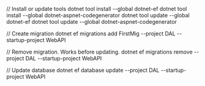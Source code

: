    // Install or update tools
   dotnet tool install --global dotnet-ef
   dotnet tool install --global dotnet-aspnet-codegenerator
   dotnet tool update --global dotnet-ef
   dotnet tool update --global dotnet-aspnet-codegenerator

   // Create migration
   dotnet ef migrations add FirstMig --project DAL --startup-project WebAPI

   // Remove migration. Works before updating.
   dotnet ef migrations remove --project DAL --startup-project WebAPI

   // Update database
   dotnet ef database update --project DAL --startup-project WebAPI

